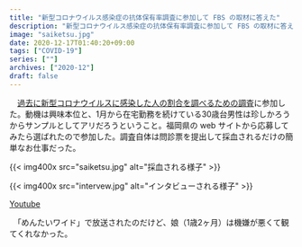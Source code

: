 ```yaml
---
title: "新型コロナウイルス感染症の抗体保有率調査に参加して FBS の取材に答えた"
description: "新型コロナウイルス感染症の抗体保有率調査に参加して FBS の取材に答えた"
image: "saiketsu.jpg"
date: 2020-12-17T01:40:20+09:00
tags: ["COVID-19"]
series: [""]
archives: ["2020-12"]
draft: false
---
```


　[過去に新型コロナウイルスに感染した人の割合を調べるための調査](https://www.pref.fukuoka.lg.jp/press-release/press-release-corona-koutai.html)に参加した。動機は興味本位と、1月から在宅勤務を続けている30歳台男性は珍しかろうからサンプルとしてアリだろうということ。福岡県の web サイトから応募してみたら選ばれたので参加した。調査自体は問診票を提出して採血されるだけの簡単なお仕事だった。

{{< img400x src="saiketsu.jpg" alt="採血される様子" >}}

{{< img400x src="intervew.jpg" alt="インタビューされる様子" >}}

[Youtube](https://www.youtube.com/watch?v=lNzPb85YRmQ)

　「めんたいワイド」で放送されたのだけど、娘（1歳2ヶ月）は機嫌が悪くて観てくれなかった。